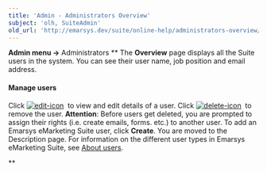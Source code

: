 ```yaml
---
title: 'Admin - Administrators Overview'
subject: 'olh, SuiteAdmin'
old_url: 'http://emarsys.dev/suite/online-help/administrators-overview/'
---
```


**Admin menu ->** Administrators ** The **Overview** page displays all the Suite users in the system. You can see their user name, job position and email address.

#### Manage users

 Click [![edit-icon](/assets/images/edit-icon.png)](/assets/images/edit-icon.png)  to view and edit details of a user. Click [![delete-icon](/assets/images/delete-icon.png)](/assets/images/delete-icon.png)  to remove the user. **Attention**: Before users get deleted, you are prompted to assign their rights (i.e. create emails, forms. etc.) to another user. To add an Emarsys eMarketing Suite user, click **Create**. You are moved to the Description page. For information on the different user types in Emarsys eMarketing Suite, see [About users](/olh/admin-about-users.md "Admin – About Users").

**